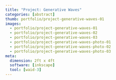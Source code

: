```yaml
---
title: "Project: Generative Waves"
categories: [abstract]
thumb: portfolio/project-generative-waves-01
images:
  - portfolio/project-generative-waves-01
  - portfolio/project-generative-waves-02
  - portfolio/project-generative-waves-03
  - portfolio/project-generative-waves-photo-01
  - portfolio/project-generative-waves-photo-02
  - portfolio/project-generative-waves-photo-03
meta:
  dimension: 2ft x 4ft
  software: [inkscape]
  tool: [waid-3]
---
```

